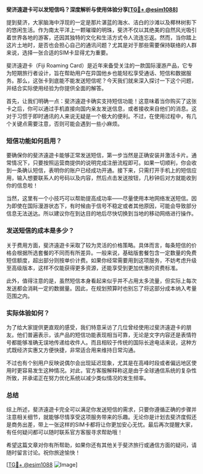 **斐济遠遊卡可以发短信吗？深度解析与使用体验分享[[TG💪+ @esim1088](https://t.me/s/esim1088)]**

提到斐济，大家脑海中浮现的一定是那片湛蓝的海水、洁白的沙滩以及椰林树影下的悠闲生活。作为南太平洋上一颗璀璨的明珠，斐济不仅以其绝美的自然风光吸引着世界各地的游客，还因其独特的文化和生活方式令人流连忘返。然而，当你踏上这片土地时，是否也会担心自己的通讯问题？尤其是对于那些需要保持联络的人群来说，选择一张合适的SIM卡显得尤为重要。

斐济遠遊卡（Fiji Roaming Card）是近年来备受关注的一款国际漫游产品，它专为短期旅行者设计，旨在帮助用户在异国他乡也能轻松享受通话、短信和数据服务。那么，这张卡到底能不能发送短信呢？今天我们就来深入探讨一下这个问题，并结合实际使用经验为你提供全面的解答。

首先，让我们明确一点：斐济遠遊卡确实支持短信功能！这意味着当你购买了这张卡之后，你可以通过手机直接向国内亲友发送信息，或者接收来自他们的消息。这对于习惯于即时通讯的人来说无疑是一个极大的便利。不过，在使用过程中，有几个关键点需要注意，否则可能会遇到一些小麻烦。

### 短信功能如何启用？

要确保你的斐济遠遊卡能够正常发送短信，第一步当然是正确安装并激活卡片。通常情况下，只要按照运营商提供的说明完成注册流程即可。如果一切顺利，你会收到一条确认短信，表明你的账户已经成功开通。接下来，只需打开手机上的短信应用，输入想要联系人的号码以及内容，然后点击发送按钮，几秒钟后对方就能收到你的信息啦！

当然，这里有一个小技巧可以帮助提高成功率——尽量使用本地网络发送短信。因为即使在国际漫游状态下，有时候由于信号不稳定或者其他原因，可能会导致部分信息无法送达。所以建议你在到达目的地后尽快切换到当地的移动网络进行操作。

### 发送短信的成本是多少？

关于费用方面，斐济遠遊卡采取了较为灵活的价格策略。具体而言，每条短信的价格会根据所选套餐的不同而有所差异。一般来说，基础版套餐包含一定数量的免费短信额度，超出部分则按单价计费。如果你经常需要用到这项服务，不妨考虑升级至高级版本，这样不仅能获得更多资源，还能享受到更加优惠的资费标准。

此外，值得注意的是，虽然短信本身看起来似乎并不占用太多流量，但实际上每次发送都会消耗一定的数据量。因此，在规划预算时也别忘了将这部分成本纳入考量范围之内。

### 实际体验如何？

为了给大家提供更直观的感受，我们特意采访了几位曾经使用过斐济遠遊卡的朋友。他们普遍表示，该产品的短信功能表现相当可靠，无论是文字内容还是表情符号都能够准确无误地传递给收件人。而且相较于传统的国际长途电话来说，这种方式既经济实惠又方便快捷，非常适合用来维持日常沟通。

不过也有个别用户反映说偶尔会出现延迟现象，尤其是在高峰时段或者偏远地区使用时更容易发生这种情况。对此，官方客服解释称这是由于全球通信系统的复杂性所致，并承诺正在努力优化系统以减少类似情况的发生频率。

### 总结

综上所述，斐济遠遊卡完全可以满足你发送短信的需求，只要你遵循正确的步骤并注意相关细节，就能够尽情享受这项服务带来的乐趣。无论你是计划去斐济度假还是商务出差，带上一张这样的SIM卡都将让你更加安心无忧。最后再次提醒大家，有任何疑问都可以随时联系官方客服寻求帮助哦！

希望这篇文章对你有所帮助，如果你还有其他关于斐济旅行或通信方面的疑问，请随时留言讨论。祝你旅途愉快！

[[TG💪+ @esim1088](https://t.me/s/esim1088) ![Image](https://i.postimg.cc/4NQfJmqS/Snipaste-2025-05-13-00-14-12.png)]